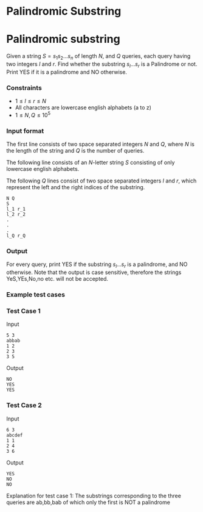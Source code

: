 # Palindromic Substring

# Palindromic substring  

Given a string $S = s_1s_2 . . . s_n$ of length $N$, and $Q$ queries, each query having two integers $l$ and $r$. Find whether the substring $s_l . . . s_r$ is a Palindrome or not. Print  YES  if it is a palindrome and  NO  otherwise. 

### Constraints

* $1 ≤ l ≤ r ≤ N$ 
* All characters are lowercase english alphabets (a to z)
* $1 ≤ N, Q ≤ 10^5$ 



### Input format 
The first line consists of two space separated integers $N$ and $Q$, where $N$ is the length of the string and $Q$ is the number of queries. 

The following line consists of an $N$-letter string $S$ consisting of only lowercase english alphabets.

The following $Q$ lines consist of two space separated integers $l$ and $r$, which represent the left and the right indices of the substring. 
```
N Q
S
l_1 r_1
l_2 r_2
.
.
.
l_Q r_Q
```
### Output
For every query, print YES if the substring $s_l . . . s_r$ is a palindrome, and NO otherwise.
Note that the output is case sensitive, therefore the strings YeS,YEs,No,no etc. will not
be accepted.

### Example test cases
### Test Case 1
Input
```
5 3
abbab
1 2
2 3
3 5
```
Output
```
NO
YES
YES
```
### Test Case 2
Input
```
6 3
abcdef
1 1
2 4
3 6
```
Output
```
YES
NO
NO
```
Explanation for test case 1: The substrings corresponding to the three queries are ab,bb,bab of which only the first is NOT a palindrome